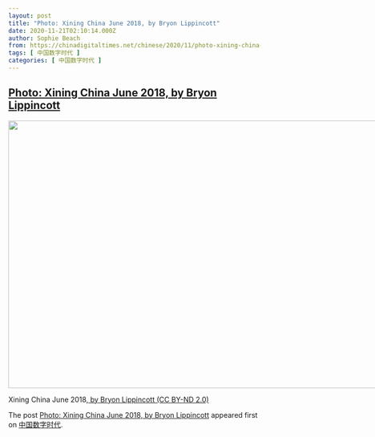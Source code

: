 ```yaml
---
layout: post
title: "Photo: Xining China June 2018, by Bryon Lippincott"
date: 2020-11-21T02:10:14.000Z
author: Sophie Beach
from: https://chinadigitaltimes.net/chinese/2020/11/photo-xining-china-june-2018-by-bryon-lippincott/
tags: [ 中国数字时代 ]
categories: [ 中国数字时代 ]
---
```

<!--1605924614000-->
[Photo: Xining China June 2018, by Bryon Lippincott](https://chinadigitaltimes.net/chinese/2020/11/photo-xining-china-june-2018-by-bryon-lippincott/)
------

<div>
<div id="attachment_659599" style="width: 810px" class="wp-caption aligncenter"><img aria-describedby="caption-attachment-659599" loading="lazy" src="https://chinadigitaltimes.net/chinese/wp-content/blogs.dir/4/files/2020/11/49696696076_e0639e72d2_c.jpg" alt="" width="800" height="534" class="size-full wp-image-659599" srcset="https://chinadigitaltimes.net/chinese/files/2020/11/49696696076_e0639e72d2_c.jpg 800w, https://chinadigitaltimes.net/chinese/files/2020/11/49696696076_e0639e72d2_c-300x200.jpg 300w, https://chinadigitaltimes.net/chinese/files/2020/11/49696696076_e0639e72d2_c-768x513.jpg 768w" sizes="(max-width: 800px) 100vw, 800px" /><p id="caption-attachment-659599" class="wp-caption-text">Xining China June 2018,<a href="https://www.flickr.com/photos/bryonlippincott/49696696076/in/photolist-2iHwykw-2iHt4eP-2iHt1Cg-2iFyT9m-2iFeEXX-2iDKKjo-2iCLPGf-2iBF1tz-2iBE9g1-2iBGPX4-2iACFnH-2iBvchN-2iAEsdH-2iyBxBc-2iJ8LQi-2iJbZFA-2izVuPb-2ixVJwN-2iwXQWe-2iw9uo8-2ixj2hD-2ivkEwP-2iJyzsJ-2ivP7EN-2ivpx89-2ivpw7S-2itJpSG-2itN7Ns-2itN7PK-2isMKeC-2irJqaG-2ir9KMa-2irUbuw-2isot39-2ip2iqz-2iAfAUj-2ioKb2U-2j7X7MF-2iEdjuk-2ikf99k-2ikbxAQ-2ik8FJz-2imyDLU-2imQYeA-2ioXgQJ-2ijgpaR-2ijnUub-2ipZx3X-2ioMEtC-2ioNJdf"> by Bryon Lippincott  (CC BY-ND 2.0)</a></p></div><p>The post <a rel="nofollow" href="https://chinadigitaltimes.net/chinese/2020/11/photo-xining-china-june-2018-by-bryon-lippincott/">Photo: Xining China June 2018, by Bryon Lippincott</a> appeared first on <a rel="nofollow" href="https://chinadigitaltimes.net/chinese">中国数字时代</a>.</p>
</div>
